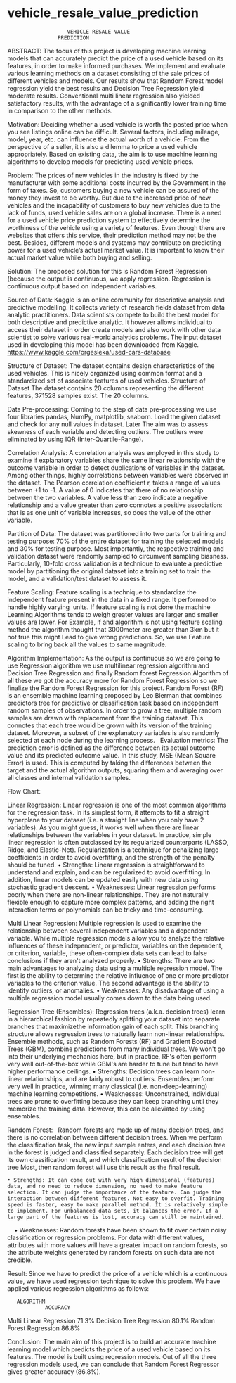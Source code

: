 # vehicle_resale_value_prediction
                       VEHICLE RESALE VALUE
                    PREDICTION 


ABSTRACT:
The focus of this project is developing machine learning models that can accurately predict the price of a used vehicle based on its features, in order to make informed purchases. We implement and evaluate various learning methods on a dataset consisting of the sale prices of different vehicles and models. Our results show that Random Forest model regression yield the best results and Decision Tree Regression yield moderate results. Conventional multi linear regression also yielded satisfactory results, with the advantage of a significantly lower training time in comparison to the other methods.


Motivation:
Deciding whether a used vehicle is worth the posted price when you see listings online can be difficult. Several factors, including mileage, model, year, etc. can influence the actual worth of a vehicle. From the perspective of a seller, it is also a dilemma to price a used vehicle appropriately. Based on existing data, the aim is to use machine learning algorithms to develop models for predicting used vehicle prices.



Problem:
The prices of new vehicles in the industry is fixed by the manufacturer with some additional costs incurred by the Government in the form of taxes. So, customers buying a new vehicle can be assured of the money they invest to be worthy. But due to the increased price of new vehicles and the incapability of customers to buy new vehicles due to the lack of funds, used vehicle sales are on a global increase. There is a need for a used vehicle price prediction system to effectively determine the worthiness of the vehicle using a variety of features. Even though there are websites that offers this service, their prediction method may not be the best. Besides, different models and systems may contribute on predicting power for a used vehicle’s actual market value. It is important to know their actual market value while both buying and selling.

Solution:
The proposed solution for this is Random Forest Regression (because the output is continuous, we apply regression.
Regression is continuous output based on independent variables.


Source of Data:
Kaggle is an online community for descriptive analysis and predictive modelling. It collects variety of research fields dataset from data analytic practitioners. Data scientists compete to build the best model for both descriptive and predictive analytic. It however allows individual to access their dataset in order create models and also work with other data scientist to solve various real-world analytics problems. The input dataset used in developing this model has been downloaded from Kaggle.
https://www.kaggle.com/orgesleka/used-cars-database

Structure of Dataset:
The dataset contains design characteristics of the used vehicles. This is nicely organized using common format and a standardized set of associate features of used vehicles. Structure of Dataset The dataset contains 20 columns representing the different features, 371528 samples exist. The 20 columns.

Data Pre-processing:
Coming to the step of data pre-processing we use four libraries pandas, NumPy, matplotlib, seaborn. Load the given dataset and check for any null values in dataset. Later The aim was to assess skewness of each variable and detecting outliers. The outliers were eliminated by using IQR (Inter-Quartile-Range).

Correlation Analysis:
A correlation analysis was employed in this study to examine if explanatory variables share the same linear relationship with the outcome variable in order to detect duplications of variables in the dataset. Among other things, highly correlations between variables were observed in the dataset. The Pearson correlation coefficient r, takes a range of values between +1 to -1. A value of 0 indicates that there of no relationship between the two variables. A value less than zero indicate a negative relationship and a value greater than zero connotes a positive association: that is as one unit of variable increases, so does the value of the other variable.


Partition of Data:
The dataset was partitioned into two parts for training and testing purpose: 70% of the entire dataset for training the selected models and 30% for testing purpose. Most importantly, the respective training and validation dataset were randomly sampled to circumvent sampling biasness. Particularly, 10-fold cross validation is a technique to evaluate a predictive model by partitioning the original dataset into a training set to train the model, and a validation/test dataset to assess it. 


Feature Scaling:
Feature scaling is a technique to standardize the independent feature present in the data in a fixed range. It performed to handle highly varying  units. If feature scaling is not done the machine Learning Algorithms tends to weigh greater values are larger and smaller values are lower. For Example, if and algorithm is not using feature scaling method the algorithm thought that 3000meter are greater than 3km but it not true this might Lead to give wrong predictions. So, we use Feature scaling to bring back all the values to same magnitude.


Algorithm Implementation:
As the output is continuous so we are going to use Regression algorithm we use multilinear regression algorithm and Decision Tree Regression and finally Random forest Regression Algorithm of all these we got the accuracy more for Random Forest Regression so we finalize the Random Forest Regression for this project. Random Forest (RF) is an ensemble machine learning proposed by Leo Bierman that combines predictors tree for predictive or classification task based on independent random samples of observations. In order to grow a tree, multiple random samples are drawn with replacement from the training dataset. This connotes that each tree would be grown with its version of the training dataset. Moreover, a subset of the explanatory variables is also randomly selected at each node during the learning process.
 
Evaluation metrics:
The prediction error is defined as the difference between its actual outcome value and its predicted outcome value. In this study, MSE (Mean Square Error) is used.
This is computed by taking the differences between the target and the actual algorithm outputs, squaring them and averaging over all classes and internal validation samples.

Flow Chart:





Linear Regression:
Linear regression is one of the most common algorithms for the regression task. In its simplest form, it attempts to fit a straight hyperplane to your dataset (i.e. a straight line when you only have 2 variables). As you might guess, it works well when there are linear relationships between the variables in your dataset.
In practice, simple linear regression is often outclassed by its regularized counterparts (LASSO, Ridge, and Elastic-Net). Regularization is a technique for penalizing large coefficients in order to avoid overfitting, and the strength of the penalty should be tuned.
    • Strengths: Linear regression is straightforward to understand and explain, and can be regularized to avoid overfitting. In addition, linear models can be updated easily with new data using stochastic gradient descent.
    • Weaknesses: Linear regression performs poorly when there are non-linear relationships. They are not naturally flexible enough to capture more complex patterns, and adding the right interaction terms or polynomials can be tricky and time-consuming.


Multi Linear Regression:
Multiple regression is used to examine the relationship between several independent variables and a dependent variable. While multiple regression models allow you to analyze the relative influences of these independent, or predictor, variables on the dependent, or criterion, variable, these often-complex data sets can lead to false conclusions if they aren't analyzed properly.
    • Strengths: There are two main advantages to analyzing data using a multiple regression model. The first is the ability to determine the relative influence of one or more predictor variables to the criterion value. The second advantage is the ability to identify outliers, or anomalies. 
    • Weaknesses: Any disadvantage of using a multiple regression model usually comes down to the data being used.

Regression Tree (Ensembles):
Regression trees (a.k.a. decision trees) learn in a hierarchical fashion by repeatedly splitting your dataset into separate branches that maximizethe information gain of each split. This branching structure allows regression trees to naturally learn non-linear relationships.
Ensemble methods, such as Random Forests (RF) and Gradient Boosted Trees (GBM), combine predictions from many individual trees. We won't go into their underlying mechanics here, but in practice, RF's often perform very well out-of-the-box while GBM's are harder to tune but tend to have higher performance ceilings.
    • Strengths: Decision trees can learn non-linear relationships, and are fairly robust to outliers. Ensembles perform very well in practice, winning many classical (i.e. non-deep-learning) machine learning competitions.
    • Weaknesses: Unconstrained, individual trees are prone to overfitting because they can keep branching until they memorize the training data. However, this can be alleviated by using ensembles.


Random Forest:
 
Random forests are made up of many decision trees, and there is no correlation between different decision trees. When we perform the classification task, the new input sample enters, and each decision tree in the forest is judged and classified separately. Each decision tree will get its own classification result, and which classification result of the decision tree Most, then random forest will use this result as the final result.

    • Strengths: It can come out with very high dimensional (features) data, and no need to reduce dimension, no need to make feature selection. It can judge the importance of the feature. Can judge the interaction between different features. Not easy to overfit. Training speed is faster, easy to make parallel method. It is relatively simple to implement. For unbalanced data sets, it balances the error. If a large part of the features is lost, accuracy can still be maintained.
 
 
    • Weaknesses: Random forests have been shown to fit over certain noisy classification or regression problems. For data with different values, attributes with more values will have a greater impact on random forests, so the attribute weights generated by random forests on such data are not credible.

Result:
Since we have to predict the price of a vehicle which is a continuous value, we have used regression technique to solve this problem. We have applied various regression algorithms as follows:

       ALGORITHM
                ACCURACY
Multi Linear Regression
71.3%
Decision Tree Regression
80.1%
Random Forest Regression
86.8%



Conclusion:
The main aim of this project is to build an accurate machine learning model which predicts the price of a used vehicle based on its features. The model is built using regression models. Out of all the three regression models used, we can conclude that Random Forest Regressor gives greater accuracy (86.8%).










